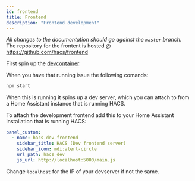 ```yaml
---
id: frontend
title: Frontend
description: "Frontend development"
---
```


_All changes to the documentation should go against the `master` branch._  
The repository for the frontent is hosted @ https://github.com/hacs/frontend

First spin up the [devcontainer](/docs/developer/devcontainer)

When you have that running issue the following comands:

```bash
npm start
```

When this is running it spins up a dev server, which you can attach to from a Home Assistant instance that is running HACS.

To attach the development frontend add this to your Home Assistant installation that is running HACS:

```yaml
panel_custom:
  - name: hacs-dev-frontend
    sidebar_title: HACS (Dev frontend server)
    sidebar_icon: mdi:alert-circle
    url_path: hacs_dev
    js_url: http://localhost:5000/main.js
```

Change `localhost` for the IP of your devserver if not the same.

